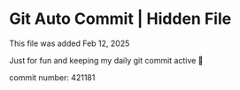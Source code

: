 # Git Auto Commit | Hidden File

This file was added Feb 12, 2025

Just for fun and keeping my daily git commit active 🤪

commit number: 421181
